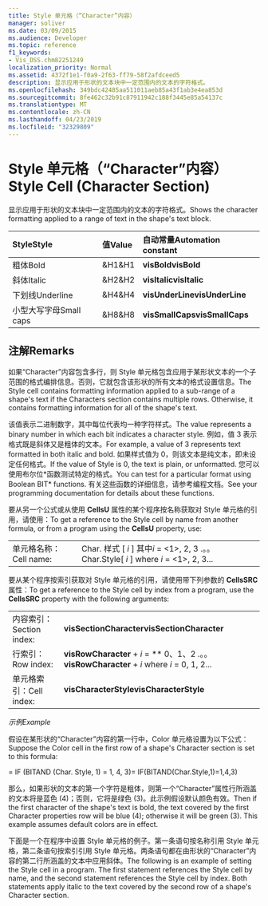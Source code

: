 ```yaml
---
title: Style 单元格（“Character”内容）
manager: soliver
ms.date: 03/09/2015
ms.audience: Developer
ms.topic: reference
f1_keywords:
- Vis_DSS.chm82251249
localization_priority: Normal
ms.assetid: 4372f1e1-f0a9-2f63-ff79-58f2afdceed5
description: 显示应用于形状的文本块中一定范围内的文本的字符格式。
ms.openlocfilehash: 349bdc42485aa511011aeb85a43f1ab3e4ea853d
ms.sourcegitcommit: 8fe462c32b91c87911942c188f3445e85a54137c
ms.translationtype: MT
ms.contentlocale: zh-CN
ms.lasthandoff: 04/23/2019
ms.locfileid: "32329809"
---
```

# <a name="style-cell-character-section"></a><span data-ttu-id="21723-103">Style 单元格（“Character”内容）</span><span class="sxs-lookup"><span data-stu-id="21723-103">Style Cell (Character Section)</span></span>

<span data-ttu-id="21723-104">显示应用于形状的文本块中一定范围内的文本的字符格式。</span><span class="sxs-lookup"><span data-stu-id="21723-104">Shows the character formatting applied to a range of text in the shape's text block.</span></span>
  
|<span data-ttu-id="21723-105">**Style**</span><span class="sxs-lookup"><span data-stu-id="21723-105">**Style**</span></span>|<span data-ttu-id="21723-106">**值**</span><span class="sxs-lookup"><span data-stu-id="21723-106">**Value**</span></span>|<span data-ttu-id="21723-107">**自动常量**</span><span class="sxs-lookup"><span data-stu-id="21723-107">**Automation constant**</span></span>|
|:-----|:-----|:-----|
| <span data-ttu-id="21723-108">粗体</span><span class="sxs-lookup"><span data-stu-id="21723-108">Bold</span></span>  <br/> | <span data-ttu-id="21723-109">&amp;H1</span><span class="sxs-lookup"><span data-stu-id="21723-109">&amp;H1</span></span>  <br/> |<span data-ttu-id="21723-110">**visBold**</span><span class="sxs-lookup"><span data-stu-id="21723-110">**visBold**</span></span> <br/> |
| <span data-ttu-id="21723-111">斜体</span><span class="sxs-lookup"><span data-stu-id="21723-111">Italic</span></span>  <br/> | <span data-ttu-id="21723-112">&amp;H2</span><span class="sxs-lookup"><span data-stu-id="21723-112">&amp;H2</span></span>  <br/> |<span data-ttu-id="21723-113">**visItalic**</span><span class="sxs-lookup"><span data-stu-id="21723-113">**visItalic**</span></span> <br/> |
| <span data-ttu-id="21723-114">下划线</span><span class="sxs-lookup"><span data-stu-id="21723-114">Underline</span></span>  <br/> | <span data-ttu-id="21723-115">&amp;H4</span><span class="sxs-lookup"><span data-stu-id="21723-115">&amp;H4</span></span>  <br/> |<span data-ttu-id="21723-116">**visUnderLine**</span><span class="sxs-lookup"><span data-stu-id="21723-116">**visUnderLine**</span></span> <br/> |
| <span data-ttu-id="21723-117">小型大写字母</span><span class="sxs-lookup"><span data-stu-id="21723-117">Small caps</span></span>  <br/> | <span data-ttu-id="21723-118">&amp;H8</span><span class="sxs-lookup"><span data-stu-id="21723-118">&amp;H8</span></span>  <br/> |<span data-ttu-id="21723-119">**visSmallCaps**</span><span class="sxs-lookup"><span data-stu-id="21723-119">**visSmallCaps**</span></span> <br/> |
   
## <a name="remarks"></a><span data-ttu-id="21723-120">注解</span><span class="sxs-lookup"><span data-stu-id="21723-120">Remarks</span></span>

<span data-ttu-id="21723-p101">如果“Character”内容包含多行，则 Style 单元格包含应用于某形状文本的一个子范围的格式编排信息。否则，它就包含该形状的所有文本的格式设置信息。</span><span class="sxs-lookup"><span data-stu-id="21723-p101">The Style cell contains formatting information applied to a sub-range of a shape's text if the Characters section contains multiple rows. Otherwise, it contains formatting information for all of the shape's text.</span></span>
  
<span data-ttu-id="21723-123">该值表示二进制数字，其中每位代表均一种字符样式。</span><span class="sxs-lookup"><span data-stu-id="21723-123">The value represents a binary number in which each bit indicates a character style.</span></span> <span data-ttu-id="21723-124">例如，值 3 表示格式既是斜体又是粗体的文本。</span><span class="sxs-lookup"><span data-stu-id="21723-124">For example, a value of 3 represents text formatted in both italic and bold.</span></span> <span data-ttu-id="21723-125">如果样式值为 0，则该文本是纯文本，即未设定任何格式。</span><span class="sxs-lookup"><span data-stu-id="21723-125">If the value of Style is 0, the text is plain, or unformatted.</span></span> <span data-ttu-id="21723-126">您可以使用布尔位\*函数测试特定的格式。</span><span class="sxs-lookup"><span data-stu-id="21723-126">You can test for a particular format using Boolean BIT\* functions.</span></span> <span data-ttu-id="21723-127">有关这些函数的详细信息，请参考编程文档。</span><span class="sxs-lookup"><span data-stu-id="21723-127">See your programming documentation for details about these functions.</span></span>
  
<span data-ttu-id="21723-128">要从另一个公式或从使用 **CellsU** 属性的某个程序按名称获取对 Style 单元格的引用，请使用：</span><span class="sxs-lookup"><span data-stu-id="21723-128">To get a reference to the Style cell by name from another formula, or from a program using the **CellsU** property, use:</span></span> 
  
|||
|:-----|:-----|
| <span data-ttu-id="21723-129">单元格名称：</span><span class="sxs-lookup"><span data-stu-id="21723-129">Cell name:</span></span>  <br/> | <span data-ttu-id="21723-130">Char. 样式 [ *i* ] 其中*i* = <1>, 2, 3 .。。</span><span class="sxs-lookup"><span data-stu-id="21723-130">Char.Style[  *i*  ]            where  *i*  = <1>, 2, 3...</span></span>  <br/> |
   
<span data-ttu-id="21723-131">要从某个程序按索引获取对 Style 单元格的引用，请使用带下列参数的 **CellsSRC** 属性：</span><span class="sxs-lookup"><span data-stu-id="21723-131">To get a reference to the Style cell by index from a program, use the **CellsSRC** property with the following arguments:</span></span> 
  
|||
|:-----|:-----|
| <span data-ttu-id="21723-132">内容索引：</span><span class="sxs-lookup"><span data-stu-id="21723-132">Section index:</span></span>  <br/> |<span data-ttu-id="21723-133">**visSectionCharacter**</span><span class="sxs-lookup"><span data-stu-id="21723-133">**visSectionCharacter**</span></span> <br/> |
| <span data-ttu-id="21723-134">行索引：</span><span class="sxs-lookup"><span data-stu-id="21723-134">Row index:</span></span>  <br/> |<span data-ttu-id="21723-135">**visRowCharacter** +  *i* = \*\* 0、1、2 .。。</span><span class="sxs-lookup"><span data-stu-id="21723-135">**visRowCharacter** +  *i*            where  *i*  = 0, 1, 2...</span></span>  <br/> |
| <span data-ttu-id="21723-136">单元格索引：</span><span class="sxs-lookup"><span data-stu-id="21723-136">Cell index:</span></span>  <br/> |<span data-ttu-id="21723-137">**visCharacterStyle**</span><span class="sxs-lookup"><span data-stu-id="21723-137">**visCharacterStyle**</span></span> <br/> |
   
 <span data-ttu-id="21723-138">*示例*</span><span class="sxs-lookup"><span data-stu-id="21723-138">*Example*</span></span> 
  
<span data-ttu-id="21723-139">假设在某形状的“Character”内容的第一行中，Color 单元格设置为以下公式：</span><span class="sxs-lookup"><span data-stu-id="21723-139">Suppose the Color cell in the first row of a shape's Character section is set to this formula:</span></span>
  
<span data-ttu-id="21723-140">= IF (BITAND (Char. Style, 1) = 1, 4, 3)</span><span class="sxs-lookup"><span data-stu-id="21723-140">= IF(BITAND(Char.Style,1)=1,4,3)</span></span>
  
<span data-ttu-id="21723-p103">那么，如果形状的文本的第一个字符是粗体，则第一个“Character”属性行所涵盖的文本将是蓝色 (4)；否则，它将是绿色 (3)。此示例假设默认颜色有效。</span><span class="sxs-lookup"><span data-stu-id="21723-p103">Then if the first character of the shape's text is bold, the text covered by the first Character properties row will be blue (4); otherwise it will be green (3). This example assumes default colors are in effect.</span></span>
  
<span data-ttu-id="21723-p104">下面是一个在程序中设置 Style 单元格的例子。第一条语句按名称引用 Style 单元格，第二条语句按索引引用 Style 单元格。两条语句都在由形状的“Character”内容的第二行所涵盖的文本中应用斜体。</span><span class="sxs-lookup"><span data-stu-id="21723-p104">The following is an example of setting the Style cell in a program. The first statement references the Style cell by name, and the second statement references the Style cell by index. Both statements apply italic to the text covered by the second row of a shape's Character section.</span></span>
  

